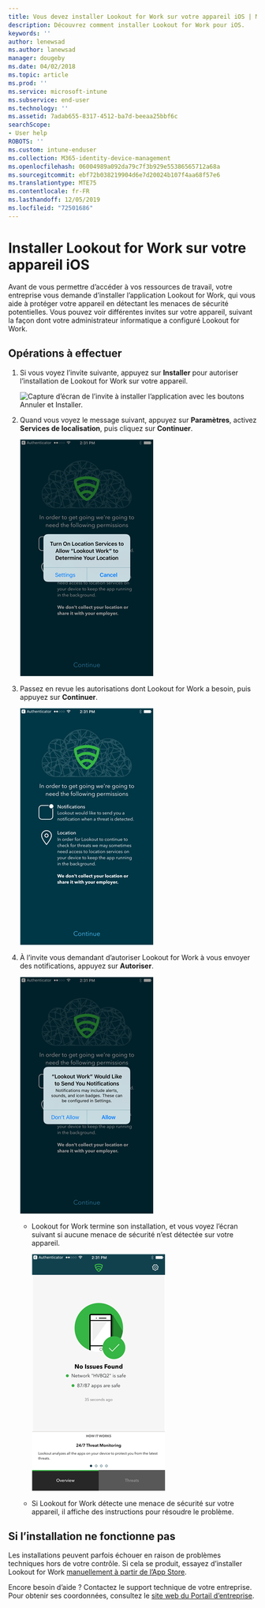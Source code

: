 ```yaml
---
title: Vous devez installer Lookout for Work sur votre appareil iOS | Microsoft Docs
description: Découvrez comment installer Lookout for Work pour iOS.
keywords: ''
author: lenewsad
ms.author: lanewsad
manager: dougeby
ms.date: 04/02/2018
ms.topic: article
ms.prod: ''
ms.service: microsoft-intune
ms.subservice: end-user
ms.technology: ''
ms.assetid: 7adab655-8317-4512-ba7d-beeaa25bbf6c
searchScope:
- User help
ROBOTS: ''
ms.custom: intune-enduser
ms.collection: M365-identity-device-management
ms.openlocfilehash: 06004989a092da79c7f3b929e55386565712a68a
ms.sourcegitcommit: ebf72b038219904d6e7d20024b107f4aa68f57e6
ms.translationtype: MTE75
ms.contentlocale: fr-FR
ms.lasthandoff: 12/05/2019
ms.locfileid: "72501686"
---
```

# <a name="install-lookout-for-work-on-your-ios-device"></a>Installer Lookout for Work sur votre appareil iOS


Avant de vous permettre d’accéder à vos ressources de travail, votre entreprise vous demande d’installer l’application Lookout for Work, qui vous aide à protéger votre appareil en détectant les menaces de sécurité potentielles. Vous pouvez voir différentes invites sur votre appareil, suivant la façon dont votre administrateur informatique a configuré Lookout for Work.


## <a name="what-you-need-to-do"></a>Opérations à effectuer

1. Si vous voyez l’invite suivante, appuyez sur **Installer** pour autoriser l’installation de Lookout for Work sur votre appareil.

      ![Capture d’écran de l’invite à installer l’application avec les boutons Annuler et Installer.](/intune-user-help/media/ios-mts-install-app-request-after-1804.png)

2. Quand vous voyez le message suivant, appuyez sur **Paramètres**, activez **Services de localisation**, puis cliquez sur **Continuer**.

      ![Appuyer sur Paramètres, puis sur Services de localisation](./media/ios-lfw-allow-location-services.png)

3. Passez en revue les autorisations dont Lookout for Work a besoin, puis appuyez sur **Continuer**.

      ![vous êtes maintenant connecté à Lookout for Work](./media/ios-lfw-permissions-lookout-needs.png)

4. À l’invite vous demandant d’autoriser Lookout for Work à vous envoyer des notifications, appuyez sur **Autoriser**.

     ![Appuyer sur Paramètres, puis sur Services de localisation](./media/ios-lfw-allow-notifications.png)

   * Lookout for Work termine son installation, et vous voyez l’écran suivant si aucune menace de sécurité n’est détectée sur votre appareil.

     ![Lookout for Work n’a détecté aucune menace de sécurité](./media/ios-lfw-no-threats-found.png)

   * Si Lookout for Work détecte une menace de sécurité sur votre appareil, il affiche des instructions pour résoudre le problème.

## <a name="if-the-installation-doesnt-work"></a>Si l’installation ne fonctionne pas

Les installations peuvent parfois échouer en raison de problèmes techniques hors de votre contrôle. Si cela se produit, essayez d’installer Lookout for Work [manuellement à partir de l’App Store](https://itunes.apple.com/app/lookout-for-work/id997193468).

Encore besoin d’aide ? Contactez le support technique de votre entreprise. Pour obtenir ses coordonnées, consultez le [site web du Portail d’entreprise](https://go.microsoft.com/fwlink/?linkid=2010980).

